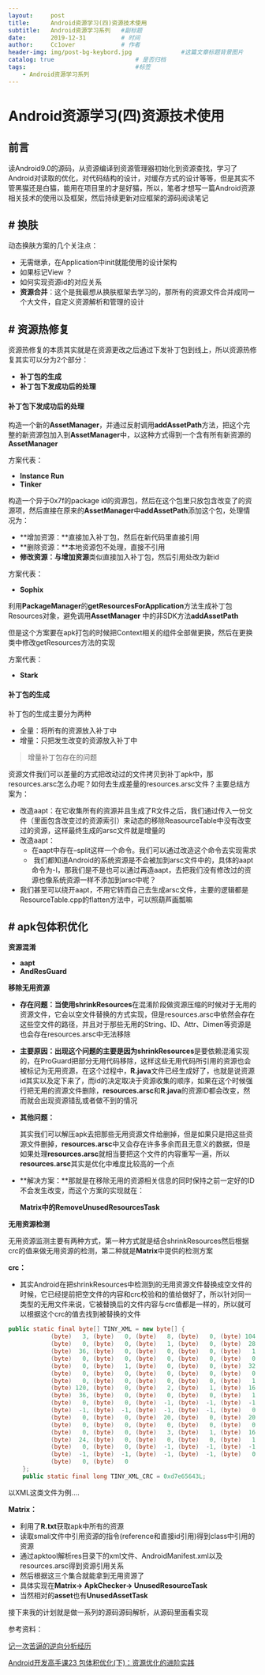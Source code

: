 ```yaml
---
layout:     post   				    
title:      Android资源学习(四)资源技术使用
subtitle:   Android资源学习系列   #副标题
date:       2019-12-31		   	# 时间
author:     Cc1over				# 作者
header-img: img/post-bg-keybord.jpg              #这篇文章标题背景图片
catalog: true 						# 是否归档
tags:								#标签
    - Android资源学习系列
---
```


# Android资源学习(四)资源技术使用

## 前言

读Android9.0的源码，从资源编译到资源管理器初始化到资源查找，学习了Android对读取的优化，对代码结构的设计，对缓存方式的设计等等，但是其实不管黑猫还是白猫，能用在项目里的才是好猫，所以，笔者才想写一篇Android资源相关技术的使用以及框架，然后持续更新对应框架的源码阅读笔记

## # 换肤

动态换肤方案的几个关注点：

* 无需继承，在Application中init就能使用的设计架构
* 如果标记View ？
* 如何实现资源id的对应关系
* **资源合并**：这个是我最想从换肤框架去学习的，那所有的资源文件合并成同一个大文件，自定义资源解析和管理的设计

## # 资源热修复

资源热修复的本质其实就是在资源更改之后通过下发补丁包到线上，所以资源热修复其实可以分为2个部分：

* **补丁包的生成**
* **补丁包下发成功后的处理**

####  补丁包下发成功后的处理

构造一个新的**AssetManager**，并通过反射调用**addAssetPath**方法，把这个完整的新资源包加入到**AssetManager**中，以这种方式得到一个含有所有新资源的**AssetManager**

方案代表：

* **Instance Run**
* **Tinker**

构造一个异于0x7f的package id的资源包，然后在这个包里只放包含改变了的资源项，然后直接在原来的**AssetManager**中**addAssetPath**添加这个包，处理情况为：

* **增加资源：**直接加入补丁包，然后在新代码里直接引用
* **删除资源：**本地资源包不处理，直接不引用
* **修改资源：**与**增加资源**类似直接加入补丁包，然后引用处改为新id

方案代表：

* **Sophix**

利用**PackageManager**的**getResourcesForApplication**方法生成补丁包Resources对象，避免调用**AssetManager** 中的非SDK方法**addAssetPath**

但是这个方案要在apk打包的时候把Context相关的组件全部做更换，然后在更换类中修改getResources方法的实现

方案代表：

- **Stark**

#### 补丁包的生成

补丁包的生成主要分为两种

* 全量：将所有的资源放入补丁中
* 增量：只把发生改变的资源放入补丁中

> 增量补丁包存在的问题

资源文件我们可以差量的方式把改动过的文件拷贝到补丁apk中，那resources.arsc怎么办呢？如何去生成差量的resources.arsc文件？主要总结方案为：

* 改造aapt：在它收集所有的资源并且生成了R文件之后，我们通过传入一份文件（里面包含改变过的资源索引）来动态的移除ReasourceTable中没有改变过的资源，这样最终生成的arsc文件就是增量的 
* 改造aapt：
  * 在aapt中存在–split这样一个命令。我们可以通过改造这个命令去实现需求
  *  我们都知道Android的系统资源是不会被加到arsc文件中的，具体的aapt命令为-I，那我们是不是也可以通过再造aapt，去把我们没有修改过的资源也像系统资源一样不添加到arsc中呢？ 
* 我们甚至可以绕开aapt，不用它转而自己去生成arsc文件，主要的逻辑都是ResourceTable.cpp的flatten方法中，可以照葫芦画瓢嘛 

## # apk包体积优化

**资源混淆**

* **aapt**
* **AndResGuard**

**移除无用资源**

* **存在问题：**当使用**shrinkResources**在混淆阶段做资源压缩的时候对于无用的资源文件，它会以空文件替换的方式实现，但是resources.arsc中依然会存在这些空文件的路径，并且对于那些无用的String、ID、Attr、Dimen等资源是也会存在resources.arsc中无法移除

* **主要原因：**出现这个问题的主要是因为**shrinkResources**是要依赖混淆实现的，在ProGuard把部分无用代码移除，这样这些无用代码所引用的资源也会被标记为无用资源，在这个过程中，**R.java**文件已经生成好了，也就是说资源id其实以及定下来了，而id的决定取决于资源收集的顺序，如果在这个时候强行把无用的资源文件删除，**resources.arsc**和**R.java**的资源ID都会改变，然而就会出现资源错乱或者做不到的情况

* **其他问题：**

  其实我们可以解压apk去把那些无用资源文件给删掉，但是如果只是把这些资源文件删掉，**resources.arsc**中又会存在许多多余而且无意义的数据，但是如果处理**resources.arsc**就相当要把这个文件的内容重写一遍，所以**resources.arsc**其实是优化中难度比较高的一个点

* **解决方案：**那就是在移除无用的资源相关信息的同时保持之前一定好的ID不会发生改变，而这个方案的实现就在：

  **Matrix中的RemoveUnusedResourcesTask**

**无用资源检测**

无用资源监测主要有两种方式，第一种方式就是结合shrinkResources然后根据crc的值来做无用资源的检测，第二种就是**Matrix**中提供的检测方案

**crc：**

* 其实Android在把shrinkResources中检测到的无用资源文件替换成空文件的时候，它已经提前把空文件的内容和crc校验和的值给做好了，所以针对同一类型的无用文件来说，它被替换后的文件内容与crc值都是一样的，所以就可以根据这个crc的值去找到被替换的文件

```java
public static final byte[] TINY_XML = new byte[] {
            (byte)   3, (byte)   0, (byte)   8, (byte)   0, (byte) 104, (byte)   0,
            (byte)   0, (byte)   0, (byte)   1, (byte)   0, (byte)  28, (byte)   0,
            (byte)  36, (byte)   0, (byte)   0, (byte)   0, (byte)   1, (byte)   0,
            (byte)   0, (byte)   0, (byte)   0, (byte)   0, (byte)   0, (byte)   0,
            (byte)   0, (byte)   1, (byte)   0, (byte)   0, (byte)  32, (byte)   0,
            (byte)   0, (byte)   0, (byte)   0, (byte)   0, (byte)   0, (byte)   0,
            (byte)   0, (byte)   0, (byte)   0, (byte)   0, (byte)   1, (byte)   1,
            (byte) 120, (byte)   0, (byte)   2, (byte)   1, (byte)  16, (byte)   0,
            (byte)  36, (byte)   0, (byte)   0, (byte)   0, (byte)   1, (byte)   0,
            (byte)   0, (byte)   0, (byte)  -1, (byte)  -1, (byte)  -1, (byte)  -1,
            (byte)  -1, (byte)  -1, (byte)  -1, (byte)  -1, (byte)   0, (byte)   0,
            (byte)   0, (byte)   0, (byte)  20, (byte)   0, (byte)  20, (byte)   0,
            (byte)   0, (byte)   0, (byte)   0, (byte)   0, (byte)   0, (byte)   0,
            (byte)   0, (byte)   0, (byte)   3, (byte)   1, (byte)  16, (byte)   0,
            (byte)  24, (byte)   0, (byte)   0, (byte)   0, (byte)   1, (byte)   0,
            (byte)   0, (byte)   0, (byte)  -1, (byte)  -1, (byte)  -1, (byte)  -1,
            (byte)  -1, (byte)  -1, (byte)  -1, (byte)  -1, (byte)   0, (byte)   0,
            (byte)   0, (byte)   0
    };
    public static final long TINY_XML_CRC = 0xd7e65643L;
```

以XML这类文件为例....

**Matrix：**

* 利用了**R.txt**获取apk中所有的资源
* 读取smali文件中引用资源的指令(reference和直接id引用)得到class中引用的资源
* 通过apktool解析res目录下的xml文件、AndroidManifest.xml以及resources.arsc得到资源引用关系
* 然后根据这三个集合就能拿到无用资源了
* 具体实现在**Matrix-> ApkChecker-> UnusedResourceTask**
* 当然相对的**asset**也有**UnusedAssetTask**





接下来我的计划就是做一系列的源码源码解析，从源码里面看实现



参考资料：

[记一次苦逼的逆向分析经历](http://zjutkz.net/2016/05/15/%E8%AE%B0%E4%B8%80%E6%AC%A1%E8%8B%A6%E9%80%BC%E7%9A%84%E8%B5%84%E6%BA%90%E9%80%86%E5%90%91%E5%88%86%E6%9E%90/)

[Android开发高手课23 包体积优化(下)：资源优化的进阶实践](https://time.geekbang.org/column/article/81483)

